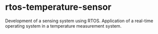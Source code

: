 # rtos-temperature-sensor
Development of a sensing system using RTOS. Application of a real-time operating system in a temperature measurement system.
